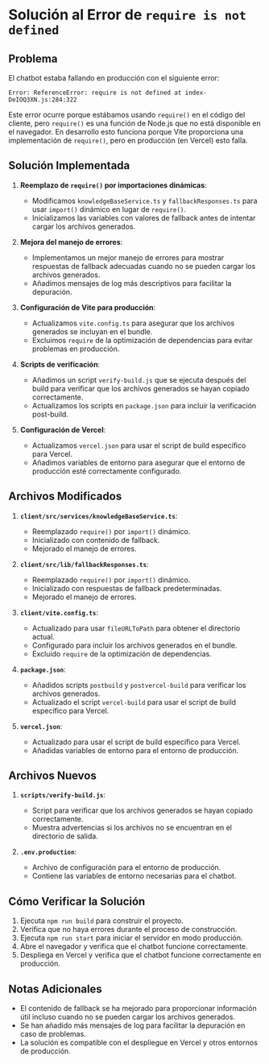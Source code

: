 # Solución al Error de `require is not defined`

## Problema

El chatbot estaba fallando en producción con el siguiente error:

```
Error: ReferenceError: require is not defined at index-DeIOQ3XN.js:284:322
```

Este error ocurre porque estábamos usando `require()` en el código del cliente, pero `require()` es una función de Node.js que no está disponible en el navegador. En desarrollo esto funciona porque Vite proporciona una implementación de `require()`, pero en producción (en Vercel) esto falla.

## Solución Implementada

1. **Reemplazo de `require()` por importaciones dinámicas**:
   - Modificamos `knowledgeBaseService.ts` y `fallbackResponses.ts` para usar `import()` dinámico en lugar de `require()`.
   - Inicializamos las variables con valores de fallback antes de intentar cargar los archivos generados.

2. **Mejora del manejo de errores**:
   - Implementamos un mejor manejo de errores para mostrar respuestas de fallback adecuadas cuando no se pueden cargar los archivos generados.
   - Añadimos mensajes de log más descriptivos para facilitar la depuración.

3. **Configuración de Vite para producción**:
   - Actualizamos `vite.config.ts` para asegurar que los archivos generados se incluyan en el bundle.
   - Excluimos `require` de la optimización de dependencias para evitar problemas en producción.

4. **Scripts de verificación**:
   - Añadimos un script `verify-build.js` que se ejecuta después del build para verificar que los archivos generados se hayan copiado correctamente.
   - Actualizamos los scripts en `package.json` para incluir la verificación post-build.

5. **Configuración de Vercel**:
   - Actualizamos `vercel.json` para usar el script de build específico para Vercel.
   - Añadimos variables de entorno para asegurar que el entorno de producción esté correctamente configurado.

## Archivos Modificados

1. **`client/src/services/knowledgeBaseService.ts`**:
   - Reemplazado `require()` por `import()` dinámico.
   - Inicializado con contenido de fallback.
   - Mejorado el manejo de errores.

2. **`client/src/lib/fallbackResponses.ts`**:
   - Reemplazado `require()` por `import()` dinámico.
   - Inicializado con respuestas de fallback predeterminadas.
   - Mejorado el manejo de errores.

3. **`client/vite.config.ts`**:
   - Actualizado para usar `fileURLToPath` para obtener el directorio actual.
   - Configurado para incluir los archivos generados en el bundle.
   - Excluido `require` de la optimización de dependencias.

4. **`package.json`**:
   - Añadidos scripts `postbuild` y `postvercel-build` para verificar los archivos generados.
   - Actualizado el script `vercel-build` para usar el script de build específico para Vercel.

5. **`vercel.json`**:
   - Actualizado para usar el script de build específico para Vercel.
   - Añadidas variables de entorno para el entorno de producción.

## Archivos Nuevos

1. **`scripts/verify-build.js`**:
   - Script para verificar que los archivos generados se hayan copiado correctamente.
   - Muestra advertencias si los archivos no se encuentran en el directorio de salida.

2. **`.env.production`**:
   - Archivo de configuración para el entorno de producción.
   - Contiene las variables de entorno necesarias para el chatbot.

## Cómo Verificar la Solución

1. Ejecuta `npm run build` para construir el proyecto.
2. Verifica que no haya errores durante el proceso de construcción.
3. Ejecuta `npm run start` para iniciar el servidor en modo producción.
4. Abre el navegador y verifica que el chatbot funcione correctamente.
5. Despliega en Vercel y verifica que el chatbot funcione correctamente en producción.

## Notas Adicionales

- El contenido de fallback se ha mejorado para proporcionar información útil incluso cuando no se pueden cargar los archivos generados.
- Se han añadido más mensajes de log para facilitar la depuración en caso de problemas.
- La solución es compatible con el despliegue en Vercel y otros entornos de producción.
